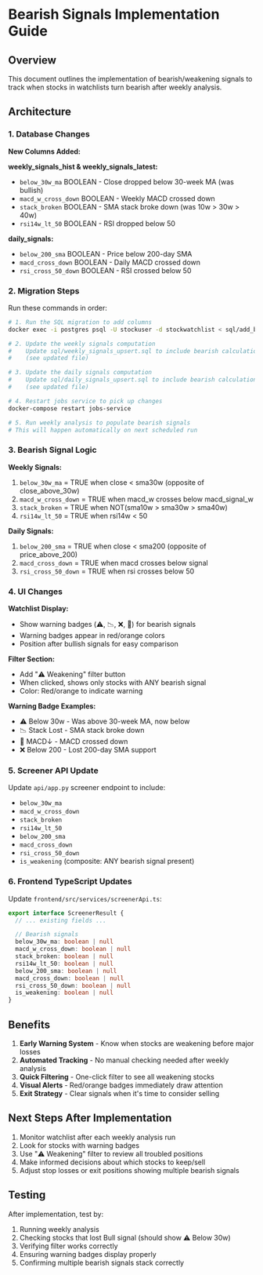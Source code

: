 # Bearish Signals Implementation Guide

## Overview
This document outlines the implementation of bearish/weakening signals to track when stocks in watchlists turn bearish after weekly analysis.

## Architecture

### 1. Database Changes

**New Columns Added:**

**weekly_signals_hist & weekly_signals_latest:**
- `below_30w_ma` BOOLEAN - Close dropped below 30-week MA (was bullish)
- `macd_w_cross_down` BOOLEAN - Weekly MACD crossed down
- `stack_broken` BOOLEAN - SMA stack broke down (was 10w > 30w > 40w)
- `rsi14w_lt_50` BOOLEAN - RSI dropped below 50

**daily_signals:**
- `below_200_sma` BOOLEAN - Price below 200-day SMA
- `macd_cross_down` BOOLEAN - Daily MACD crossed down
- `rsi_cross_50_down` BOOLEAN - RSI crossed below 50

### 2. Migration Steps

Run these commands in order:

```bash
# 1. Run the SQL migration to add columns
docker exec -i postgres psql -U stockuser -d stockwatchlist < sql/add_bearish_signals_migration.sql

# 2. Update the weekly signals computation
#    Update sql/weekly_signals_upsert.sql to include bearish calculations
#    (see updated file)

# 3. Update the daily signals computation
#    Update sql/daily_signals_upsert.sql to include bearish calculations
#    (see updated file)

# 4. Restart jobs service to pick up changes
docker-compose restart jobs-service

# 5. Run weekly analysis to populate bearish signals
# This will happen automatically on next scheduled run
```

### 3. Bearish Signal Logic

**Weekly Signals:**
1. `below_30w_ma` = TRUE when close < sma30w (opposite of close_above_30w)
2. `macd_w_cross_down` = TRUE when macd_w crosses below macd_signal_w
3. `stack_broken` = TRUE when NOT(sma10w > sma30w > sma40w)
4. `rsi14w_lt_50` = TRUE when rsi14w < 50

**Daily Signals:**
1. `below_200_sma` = TRUE when close < sma200 (opposite of price_above_200)
2. `macd_cross_down` = TRUE when macd crosses below signal
3. `rsi_cross_50_down` = TRUE when rsi crosses below 50

### 4. UI Changes

**Watchlist Display:**
- Show warning badges (⚠️, 📉, ❌, 🔴) for bearish signals
- Warning badges appear in red/orange colors
- Position after bullish signals for easy comparison

**Filter Section:**
- Add "⚠️ Weakening" filter button
- When clicked, shows only stocks with ANY bearish signal
- Color: Red/orange to indicate warning

**Warning Badge Examples:**
- ⚠️ Below 30w - Was above 30-week MA, now below
- 📉 Stack Lost - SMA stack broke down
- 🔴 MACD↓ - MACD crossed down
- ❌ Below 200 - Lost 200-day SMA support

### 5. Screener API Update

Update `api/app.py` screener endpoint to include:
- `below_30w_ma`
- `macd_w_cross_down`
- `stack_broken`
- `rsi14w_lt_50`
- `below_200_sma`
- `macd_cross_down`
- `rsi_cross_50_down`
- `is_weakening` (composite: ANY bearish signal present)

### 6. Frontend TypeScript Updates

Update `frontend/src/services/screenerApi.ts`:

```typescript
export interface ScreenerResult {
  // ... existing fields ...

  // Bearish signals
  below_30w_ma: boolean | null
  macd_w_cross_down: boolean | null
  stack_broken: boolean | null
  rsi14w_lt_50: boolean | null
  below_200_sma: boolean | null
  macd_cross_down: boolean | null
  rsi_cross_50_down: boolean | null
  is_weakening: boolean | null
}
```

## Benefits

1. **Early Warning System** - Know when stocks are weakening before major losses
2. **Automated Tracking** - No manual checking needed after weekly analysis
3. **Quick Filtering** - One-click filter to see all weakening stocks
4. **Visual Alerts** - Red/orange badges immediately draw attention
5. **Exit Strategy** - Clear signals when it's time to consider selling

## Next Steps After Implementation

1. Monitor watchlist after each weekly analysis run
2. Look for stocks with warning badges
3. Use "⚠️ Weakening" filter to review all troubled positions
4. Make informed decisions about which stocks to keep/sell
5. Adjust stop losses or exit positions showing multiple bearish signals

## Testing

After implementation, test by:
1. Running weekly analysis
2. Checking stocks that lost Bull signal (should show ⚠️ Below 30w)
3. Verifying filter works correctly
4. Ensuring warning badges display properly
5. Confirming multiple bearish signals stack correctly
